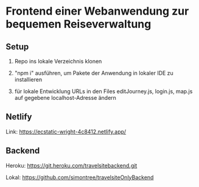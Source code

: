 # Frontend einer Webanwendung zur bequemen Reiseverwaltung

## Setup

1. Repo ins lokale Verzeichnis klonen

2. "npm i" ausführen, um Pakete der Anwendung in lokaler IDE zu installieren

3. für lokale Entwicklung URLs in den Files editJourney.js, login.js, map.js auf  gegebene localhost-Adresse ändern

## Netlify

Link: https://ecstatic-wright-4c8412.netlify.app/


## Backend

Heroku: https://git.heroku.com/travelsitebackend.git

Lokal: https://github.com/simontree/travelsiteOnlyBackend